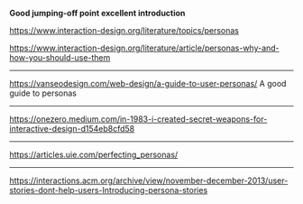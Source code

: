 **Good jumping-off point excellent introduction**

https://www.interaction-design.org/literature/topics/personas

https://www.interaction-design.org/literature/article/personas-why-and-how-you-should-use-them

---
https://vanseodesign.com/web-design/a-guide-to-user-personas/
A good guide to personas

---
https://onezero.medium.com/in-1983-i-created-secret-weapons-for-interactive-design-d154eb8cfd58

---
https://articles.uie.com/perfecting_personas/

---
https://interactions.acm.org/archive/view/november-december-2013/user-stories-dont-help-users-Introducing-persona-stories